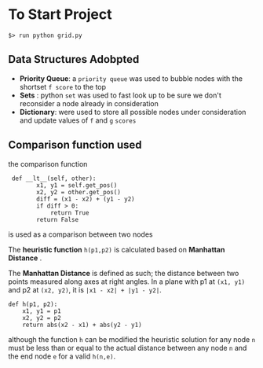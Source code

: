 # To Start Project

```
$> run python grid.py
```

## Data Structures Adobpted

 - **Priority Queue**: a `priority queue` was used to bubble nodes with the shortset `f score` to the top 
 - **Sets** : python `set` was used to fast look up to be sure we don't reconsider a node already in consideration
 - **Dictionary**: were used to store all possible nodes under consideration and update values of `f` and `g` `scores`

## Comparison function used
the comparison function 
```
 def __lt__(self, other):
        x1, y1 = self.get_pos()
        x2, y2 = other.get_pos()
        diff = (x1 - x2) + (y1 - y2)
        if diff > 0:
            return True
        return False
```
is used as a comparison between two nodes 

The **heuristic function** `h(p1,p2)` is calculated based on **Manhattan Distance** .

The **Manhattan Distance** is defined as such; the distance between two points measured along axes at right angles. In a plane with p1 at `(x1, y1)` and p2 at `(x2, y2)`, it is `|x1 - x2| + |y1 - y2|`.

```
def h(p1, p2):
    x1, y1 = p1
    x2, y2 = p2
    return abs(x2 - x1) + abs(y2 - y1)
```

although the function `h` can be modified the heuristic solution for any node `n` must be less than or equal to
the actual distance between any node `n` and the end node `e` for a valid `h(n,e)`. 